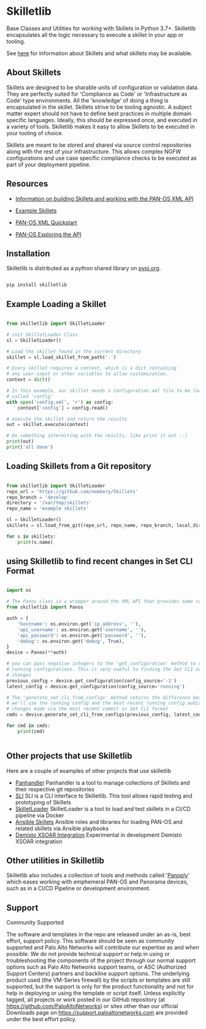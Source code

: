 # Skilletlib
Base Classes and Utilities for working with Skillets in Python 3.7+. Skilletlib encapsulates all the logic necessary to 
execute a skillet in your app or tooling. 

See [here](https://live.paloaltonetworks.com/t5/Skillet-District/ct-p/Skillets) for information about Skillets and
what skillets may be available. 


## About Skillets

Skillets are designed to be sharable units of configuration or validation data. They are perfectly suited for 
'Compliance as Code' or 'Infrastructure as Code' type environments. All the 'knowledge' of doing a thing is encapsulated
in the skillet. Skillets strive to be tooling agnostic. A subject matter expert should not have to define best 
practices in multiple domain specific languages. Ideally, this should be expressed once, and executed in a variety of
tools. Skilletlib makes it easy to allow Skillets to be executed in your tooling of choice. 

Skillets are meant to be stored and shared via source control repositories along with the rest of your infrastructure.
This allows complex NGFW configurations and use case specific compliance checks to be executed as part of your 
deployment pipeline.  

## Resources

* [Information on building Skillets and working with the PAN-OS XML API](https://SkilletBuilder.readthedocs.io)

* [Example Skillets](https://github.com/PaloAltoNetworks/skilletlib/tree/master/example_skillets)

* [PAN-OS XML Quickstart](https://strata.pan.dev/docs/apis/xmlapi_qs)

* [PAN-OS Exploring the API](https://docs.paloaltonetworks.com/pan-os/9-0/pan-os-panorama-api/get-started-with-the-pan-os-xml-api/explore-the-api.html)

## Installation

Skilletlib is distributed as a python shared library on [pypi.org](https://pypi.org/project/skilletlib/).

```bash

pip install skilletlib

```


## Example Loading a Skillet

```python

from skilletlib import SkilletLoader

# init SkilletLoader Class
sl = SkilletLoader()

# Load the skillet found in the current directory
skillet = sl.load_skillet_from_path('.')

# Every skillet requires a context, which is a dict containing
# any user-input or other variables to allow customization.
context = dict()

# In this example, our skillet needs a configuration.xml file to be loaded into a variable
# called 'config'
with open('config.xml', 'r') as config:
    context['config'] = config.read()

# execute the skillet and return the results
out = skillet.execute(context)

# Do something interesting with the results, like print it out :-)
print(out)
print('all done')

```


## Loading Skillets from a Git repository

```python

from skilletlib import SkilletLoader
repo_url = 'https://github.com/nembery/Skillets'
repo_branch = 'develop'
directory = '/var/tmp/skillets'
repo_name = 'example skillets'

sl = SkilletLoader()
skillets = sl.load_from_git(repo_url, repo_name, repo_branch, local_dir=directory)

for s in skillets:
    print(s.name)

```

## using Skilletlib to find recent changes in Set CLI Format

```python

import os

# The Panos class is a wrapper around the XML API that provides some convience methods
from skilletlib import Panos

auth = {
    'hostname': os.environ.get('ip_address', ''),
    'api_username': os.environ.get('username', ''),
    'api_password': os.environ.get('password', ''),
    'debug': os.environ.get('debug', True),
}
device = Panos(**auth)

# you can pass negative integers to the 'get_configuration' method to retrive the most to least recent
# running configurations. This is very useful to finding the Set CLI or XML equivelent of GUI configuration 
# changes
previous_config = device.get_configuration(config_source='-1')
latest_config = device.get_configuration(config_source='running')

# The 'generate_set_cli_from_configs' method returns the difference between two config files. In this case,
# we'll use the running config and the most recent running config audit backup. This will give us all the 
# changes made via the most recent commit in Set CLI format
cmds = device.generate_set_cli_from_configs(previous_config, latest_config)

for cmd in cmds:
    print(cmd)



```

## Other projects that use Skilletlib

Here are a couple of examples of other projects that use skilletlib

* [Panhandler](https://github.com/PaloAltoNetworks/panhandler/)
    Panhandler is a tool to manage collections of Skillets and their respective git repositories
* [SLI](https://gitlab.com/panw-gse/as/sli)
    SLI is a CLI interface to Skilletlib. This tool allows rapid testing and prototyping of Skillets
* [SkilletLoader](https://github.com/nembery/skilletLoader/)
    SkilletLoader is a tool to load and test skillets in a CI/CD pipeline via Docker
* [Ansible Skillets](https://github.com/PaloAltoNetworks/panw-gse.skillets)
    Ansible roles and libraries for loading PAN-OS and related skillets via Ansible playbooks
* [Demisto XSOAR Integration](https://github.com/nembery/content/tree/skilletlib/Packs/skilletlib)
    Experimental in development Demisto XSOAR integration
  
    
    
## Other utilities in Skilletlib

Skilletlib also includes a collection of tools and methods called 
'[Panoply](https://www.merriam-webster.com/dictionary/panoply)' which eases working with emphemeral PAN-OS and 
Panorama devices, such as in a CI/CD Pipeline or development environment. 

## Support 

Community Supported

The software and templates in the repo are released under an as-is, best effort,
support policy. This software should be seen as community supported and Palo
Alto Networks will contribute our expertise as and when possible. We do not
provide technical support or help in using or troubleshooting the components of
the project through our normal support options such as Palo Alto Networks
support teams, or ASC (Authorized Support Centers) partners and backline support
options. The underlying product used (the VM-Series firewall) by the scripts or
templates are still supported, but the support is only for the product
functionality and not for help in deploying or using the template or script
itself. Unless explicitly tagged, all projects or work posted in our GitHub
repository (at https://github.com/PaloAltoNetworks) or sites other than our
official Downloads page on https://support.paloaltonetworks.com are provided
under the best effort policy.